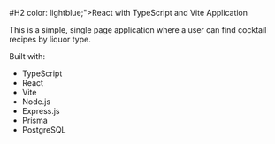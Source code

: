 #H2 color: lightblue;">React with TypeScript and Vite Application  

This is a simple, single page application where a user can find cocktail recipes by liquor type.

Built with:

- TypeScript <br>
- React <br>
- Vite <br>
- Node.js <br>
- Express.js <br>
- Prisma <br>
- PostgreSQL <br>